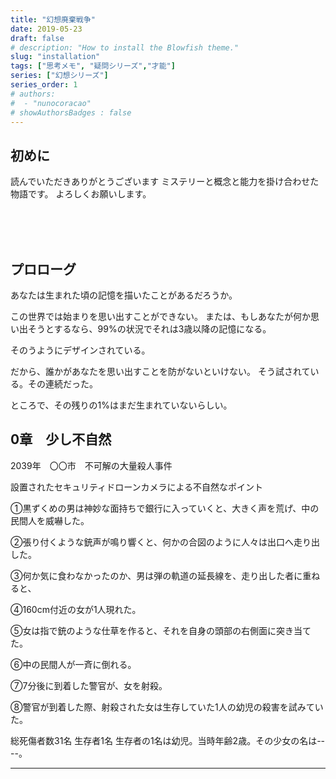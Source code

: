 ```yaml
---
title: "幻想廃棄戦争"
date: 2019-05-23
draft: false
# description: "How to install the Blowfish theme."
slug: "installation"
tags: ["思考メモ", "疑問シリーズ","才能"]
series: ["幻想シリーズ"]
series_order: 1
# authors:
#  - "nunocoracao"
# showAuthorsBadges : false 
---
```



## 初めに

読んでいただきありがとうございます
ミステリーと概念と能力を掛け合わせた物語です。
よろしくお願いします。





<br><br><br>
## プロローグ










あなたは生まれた頃の記憶を描いたことがあるだろうか。



この世界では始まりを思い出すことができない。
または、もしあなたが何か思い出そうとするなら、99%の状況でそれは3歳以降の記憶になる。

そのうようにデザインされている。

だから、誰かがあなたを思い出すことを防がないといけない。
そう試されている。その連続だった。




ところで、その残りの1%はまだ生まれていないらしい。





## 0章　少し不自然



2039年　〇〇市　不可解の大量殺人事件

設置されたセキュリティドローンカメラによる不自然なポイント



①黒ずくめの男は神妙な面持ちで銀行に入っていくと、大きく声を荒げ、中の民間人を威嚇した。

②張り付くような銃声が鳴り響くと、何かの合図のように人々は出口へ走り出した。

③何か気に食わなかったのか、男は弾の軌道の延長線を、走り出した者に重ねると、


④160cm付近の女が1人現れた。


⑤女は指で銃のような仕草を作ると、それを自身の頭部の右側面に突き当てた。


⑥中の民間人が一斉に倒れる。


⑦7分後に到着した警官が、女を射殺。


⑧警官が到着した際、射殺された女は生存していた1人の幼児の殺害を試みていた。




総死傷者数31名
生存者1名
生存者の1名は幼児。当時年齢2歳。その少女の名は----。


- - -



